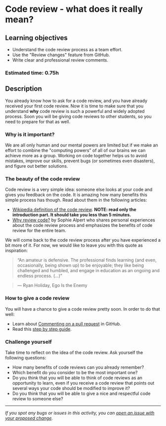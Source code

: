 # Code review - what does it really mean?

## Learning objectives

- Understand the code review process as a team effort.
- Use the "Review changes" feature from GitHub.
- Write clear and professional review comments.


### Estimated time: 0.75h

## Description

You already know how to ask for a code review, and you have already received your first code review. Now it is time to make sure that you understand **why** code review is such a powerful and widely adopted process. Soon you will be giving code reviews to other students, so you need to prepare for that as well.

### Why is it important?

We are all only human and our mental powers are limited but if we make an effort to combine the "computing powers" of all of our brains we can achieve more as a group. Working on code together helps us to avoid mistakes, improve our skills, prevent bugs (or sometimes even disasters), and figure out better solutions.

### The beauty of the code review

Code review is a very simple idea: someone else looks at your code and gives you feedback on the code. It is amazing how many benefits this simple process has though. Read about them in the following  articles:

- [Wikipedia definition of the code review](https://en.wikipedia.org/wiki/Code_review). **NOTE: read only the introduction part. It should take you less than 5 minutes.**
- [Why review code?](https://sophiebits.com/2018/12/25/why-review-code.html) by Sophie Alpert who shares personal experiences about the code review process and emphasizes the benefits of code review for the entire team.

We will come back to the code review process after you have experienced a bit more of it. For now, we would like to leave you with this quote as inspiration:

>“An amateur is defensive. The professional finds learning (and even, occasionally, being shown up) to be enjoyable; they like being challenged and humbled, and engage in education as an ongoing and endless process. (...)”

>— Ryan Holiday, Ego Is the Enemy

### How to give a code review



You will have a chance to give a code review pretty soon. In order to do that well:
- Learn about [Commenting on a pull request](https://docs.github.com/en/github/collaborating-with-issues-and-pull-requests/commenting-on-a-pull-request) in GitHub.
- Read this [step by step guide](https://github.com/microverseinc/curriculum-transversal-skills/blob/main/code-review/articles/give_code_review_basics.md). 


### Challenge yourself

Take time to reflect on the idea of the code review.  Ask yourself the following questions:

- How many benefits of code reviews can you already remember?
- Which benefit do you consider to be the most important one?
- Do you think that you will be able to think of code reviews as an opportunity to learn, even if you receive a code review that points out several ways your code should be modified to improve it?
- Do you think that you will be able to give a nice and respectful code review to someone else?

------

_If you spot any bugs or issues in this activity, you can [open an issue with your proposed change](https://github.com/microverseinc/curriculum-transversal-skills/blob/main/git-github/articles/open_issue.md)._